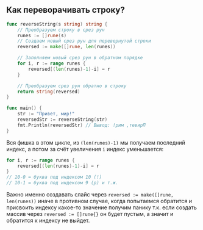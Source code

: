 ## Как переворачивать строку?

```Go
func reverseString(s string) string {
	// Преобразуем строку в срез рун
	runes := []rune(s)
	// Создаем новый срез рун для перевернутой строки
	reversed := make([]rune, len(runes))

	// Заполняем новый срез рун в обратном порядке
	for i, r := range runes {
		reversed[(len(runes)-1)-i] = r 
	}

	// Преобразуем срез рун обратно в строку
	return string(reversed)
}

func main() {
	str := "Привет, мир!"
	reversedStr := reverseString(str)
	fmt.Println(reversedStr) // Вывод: !рим ,тевирП
}
```

Вся фишка в этом цикле, из `(len(runes)-1)` мы получаем последний индекс, а потом за счёт увеличения `i`  индекс уменьшается:

```Go
for i, r := range runes {
	reversed[(len(runes)-1)-i] = r
}
// 10-0 = буква под индексом 10 (!)
// 10-1 = буква под индексом 9 (р) и т.ж.
```

Важно именно создавать слайс через `reversed := make([]rune, len(runes))` иначе в противном случае, когда попытаемся обратится и присвоить индексу какое-то значение получим панику т.к. если создать массив через `reversed := []rune{}` он будет пустым, а значит и обратится к индексу не выйдет.